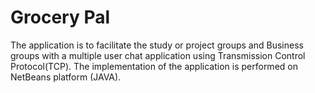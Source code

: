 Grocery Pal
===========

The application is to facilitate the study or project groups and Business groups with a multiple
user chat application using Transmission Control Protocol(TCP). The implementation of the
application is performed on NetBeans platform (JAVA). 
